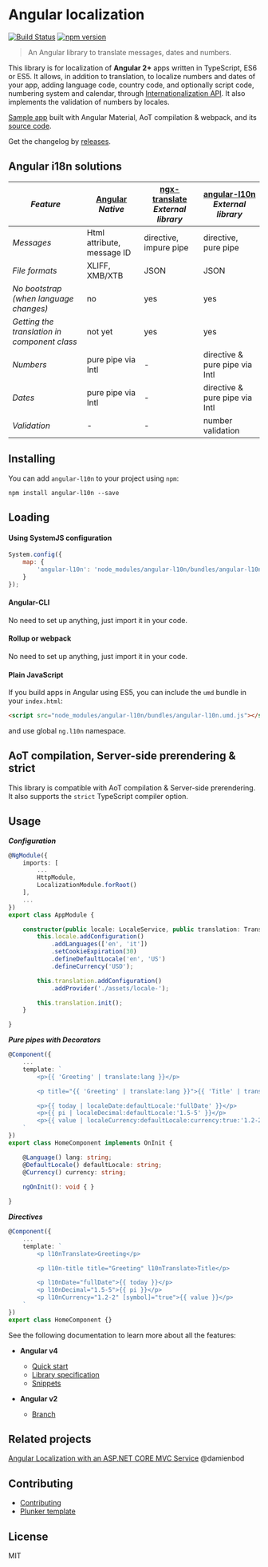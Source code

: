 # Angular localization
[![Build Status](https://travis-ci.org/robisim74/angular-l10n.svg?branch=master)](https://travis-ci.org/robisim74/angular-l10n) [![npm version](https://badge.fury.io/js/angular-l10n.svg)](https://badge.fury.io/js/angular-l10n)
> An Angular library to translate messages, dates and numbers.

This library is for localization of **Angular 2+** apps written in TypeScript, ES6 or ES5. 
It allows, in addition to translation, to localize numbers and dates of your app, adding language code, country code, and optionally script code, numbering system and calendar, through [Internationalization API](https://developer.mozilla.org/en-US/docs/Web/JavaScript/Reference/Global_Objects/Intl). It also implements the validation of numbers by locales.

[Sample app](http://robisim74.github.io/angular-l10n-sample) built with Angular Material, AoT compilation & webpack, and its [source code](https://github.com/robisim74/angular-l10n-sample).

Get the changelog by [releases](https://github.com/robisim74/angular-l10n/releases).

## Angular i18n solutions
| _Feature_ | [Angular](https://angular.io/docs/ts/latest/cookbook/i18n.html) _Native_ | [ngx-translate](https://github.com/ngx-translate/core) _External library_ | [angular-l10n](https://github.com/robisim74/angular-l10n/blob/master/doc/spec.md) _External library_ |
| --------- | ------------------------------------------------------------------------ | --------------------------------------------------------------------------- | ---------------------------------------------------------------------------------------------------- |
_Messages_ | Html attribute, message ID | directive, impure pipe | directive, pure pipe
_File formats_ | XLIFF, XMB/XTB | JSON | JSON
_No bootstrap (when language changes)_ | no | yes | yes
_Getting the translation in component class_ | not yet | yes | yes
_Numbers_ | pure pipe via Intl | - | directive & pure pipe via Intl
_Dates_ | pure pipe via Intl | - | directive & pure pipe via Intl
_Validation_ | - | - | number validation

## Installing
You can add `angular-l10n` to your project using `npm`:
```Shell
npm install angular-l10n --save 
```

## Loading
#### Using SystemJS configuration
```JavaScript
System.config({
    map: {
        'angular-l10n': 'node_modules/angular-l10n/bundles/angular-l10n.umd.js'
    }
});
```
#### Angular-CLI
No need to set up anything, just import it in your code.
#### Rollup or webpack
No need to set up anything, just import it in your code.
#### Plain JavaScript
If you build apps in Angular using ES5, you can include the `umd` bundle in your `index.html`:
```Html
<script src="node_modules/angular-l10n/bundles/angular-l10n.umd.js"></script>
```
and use global `ng.l10n` namespace.

## AoT compilation, Server-side prerendering & strict
This library is compatible with AoT compilation & Server-side prerendering. It also supports the `strict` TypeScript compiler option.

## Usage
**_Configuration_**
```TypeScript
@NgModule({
    imports: [
        ...
        HttpModule,
        LocalizationModule.forRoot()
    ],
    ...
})
export class AppModule {

    constructor(public locale: LocaleService, public translation: TranslationService) {
        this.locale.addConfiguration()
            .addLanguages(['en', 'it'])
            .setCookieExpiration(30)
            .defineDefaultLocale('en', 'US')
            .defineCurrency('USD');

        this.translation.addConfiguration()
            .addProvider('./assets/locale-');

        this.translation.init();
    }

}
```
**_Pure pipes with Decorators_**
```TypeScript
@Component({
    ...
    template: `
        <p>{{ 'Greeting' | translate:lang }}</p>

        <p title="{{ 'Greeting' | translate:lang }}">{{ 'Title' | translate:lang }}</p>

        <p>{{ today | localeDate:defaultLocale:'fullDate' }}</p>       
        <p>{{ pi | localeDecimal:defaultLocale:'1.5-5' }}</p>
        <p>{{ value | localeCurrency:defaultLocale:currency:true:'1.2-2' }}</p>
    `
})
export class HomeComponent implements OnInit {

    @Language() lang: string;
    @DefaultLocale() defaultLocale: string;
    @Currency() currency: string;
    
    ngOnInit(): void { }

}
```
**_Directives_**
```TypeScript
@Component({
    ...
    template: `
        <p l10nTranslate>Greeting</p>

        <p l10n-title title="Greeting" l10nTranslate>Title</p>

        <p l10nDate="fullDate">{{ today }}</p>    
        <p l10nDecimal="1.5-5">{{ pi }}</p>
        <p l10nCurrency="1.2-2" [symbol]="true">{{ value }}</p>
    `
})
export class HomeComponent {}
```
See the following documentation to learn more about all the features:

- **Angular v4**
    - [Quick start](https://github.com/robisim74/angular-l10n/blob/master/doc/quick-start.md)
    - [Library specification](https://github.com/robisim74/angular-l10n/blob/master/doc/spec.md)
    - [Snippets](https://github.com/robisim74/angular-l10n/wiki/Snippets)

- **Angular v2**
    - [Branch](https://github.com/robisim74/angular-l10n/tree/angular_v2)

## Related projects
[Angular Localization with an ASP.NET CORE MVC Service](https://damienbod.com/2016/04/29/angular-2-localization-with-an-asp-net-core-mvc-service/) @damienbod

## Contributing
- [Contributing](https://github.com/robisim74/angular-l10n/blob/master/CONTRIBUTING.md)
- [Plunker template](http://embed.plnkr.co/UdKFunQFnD3TOkXp2v06/)

## License
MIT
